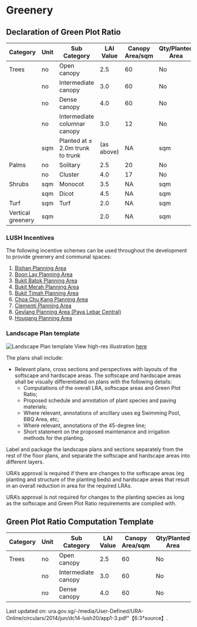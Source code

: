 # Greenery

## Declaration of Green Plot Ratio
| Category | Unit | Sub Category | LAI Value | Canopy Area/sqm | Qty/Planted Area | Leaf Area |
|----------|------|--------------|-----------|-----------------|-------------------|----------|
| Trees    | no   | Open canopy  | 2.5       | 60              | No                |          |
|          | no   | Intermediate canopy | 3.0 | 60              | No                |          |
|          | no   | Dense canopy | 4.0       | 60              | No                |          |
|          | no   | Intermediate columnar canopy | 3.0 | 12          | No                |          |
|          | sqm  | Planted at ≤ 2.0m trunk to trunk | (as above) | NA | sqm          |          |
| Palms    | no   | Solitary     | 2.5       | 20              | No                |          |
|          | no   | Cluster      | 4.0       | 17              | No                |          |
| Shrubs   | sqm  | Monocot      | 3.5       | NA              | sqm              |          |
|          | sqm  | Dicot        | 4.5       | NA              | sqm              |          |
| Turf     | sqm  | Turf         | 2.0       | NA              | sqm              |          |
| Vertical greenery | sqm |            | 2.0       | NA              | sqm              |          |

### LUSH Incentives
The following incentive schemes can be used throughout the development to provide greenery and communal spaces:

1. [Bishan Planning Area](https://www.ura.gov.sg/-/media/User-Defined/URA-Online/circulars/2014/jun/dc14-lush20/app1-9.pdf)
2. [Boon Lay Planning Area](https://www.ura.gov.sg/-/media/User-Defined/URA-Online/circulars/2014/jun/dc14-lush20/app1-10.pdf)
3. [Bukit Batok Planning Area](https://www.ura.gov.sg/-/media/User-Defined/URA-Online/circulars/2014/jun/dc14-lush20/app1-11.pdf)
4. [Bukit Merah Planning Area](https://www.ura.gov.sg/-/media/User-Defined/URA-Online/circulars/2014/jun/dc14-lush20/app1-12.pdf)
5. [Bukit Timah Planning Area](https://www.ura.gov.sg/-/media/User-Defined/URA-Online/circulars/2014/jun/dc14-lush20/app1-13.pdf)
6. [Choa Chu Kang Planning Area](https://www.ura.gov.sg/-/media/User-Defined/URA-Online/circulars/2014/jun/dc14-lush20/app1-14.pdf)
7. [Clementi Planning Area](https://www.ura.gov.sg/-/media/User-Defined/URA-Online/circulars/2014/jun/dc14-lush20/app1-15.pdf)
8. [Geylang Planning Area (Paya Lebar Central)](https://www.ura.gov.sg/-/media/User-Defined/URA-Online/circulars/2014/jun/dc14-lush20/app1-3.pdf)
9. [Hougang Planning Area](https://www.ura.gov.sg/-/media/User-Defined/URA-Online/circulars/2014/jun/dc14-lush20/app1-16.pdf)

### Landscape Plan template
![Landscape Plan template](https://www.ura.gov.sg/-/media/Corporate/Guidelines/Development-control/Flats-Condominiums/F10_Example_of_Landscape_Plan.jpg?h=100%25&w=100%25)
View high-res illustration [here](https://www.ura.gov.sg/-/media/Corporate/Guidelines/Development-control/Flats-Condominiums/F10_Example_of_Landscape_Plan.jpg)

The plans shall include:
- Relevant plans, cross sections and perspectives with layouts of the softscape and hardscape areas. The softscape and hardscape areas shall be visually differentiated on plans with the following details:
    - Computations of the overall LRA, softscape areas and Green Plot Ratio;
    - Proposed schedule and annotation of plant species and paving materials;
    - Where relevant, annotations of ancillary uses eg Swimming Pool, BBQ Area, etc;
    - Where relevant, annotations of the 45-degree line;
    - Short statement on the proposed maintenance and irrigation methods for the planting.

Label and package the landscape plans and sections separately from the rest of the floor plans, and separate the softscape and hardscape areas into different layers.

URA’s approval is required if there are changes to the softscape areas (eg planting and structure of the planting beds) and hardscape areas that result in an overall reduction in area for the required LRAs.

URA’s approval is not required for changes to the planting species as long as the softscape and Green Plot Ratio requirements are complied with.

## Green Plot Ratio Computation Template
| Category | Unit | Sub Category | LAI Value | Canopy Area/sqm | Qty/Planted Area | Leaf Area |
|----------|------|--------------|-----------|-----------------|-------------------|----------|
| Trees    | no   | Open canopy  | 2.5       | 60              | No                |          |
|          | no   | Intermediate canopy | 3.0       | 60              | No                |          |
|          | no   | Dense canopy | 4.0       | 60              | No                |          | 

Last updated on: ura.gov.sg/-/media/User-Defined/URA-Online/circulars/2014/jun/dc14-lush20/app1-3.pdf"【6:3†source】.
